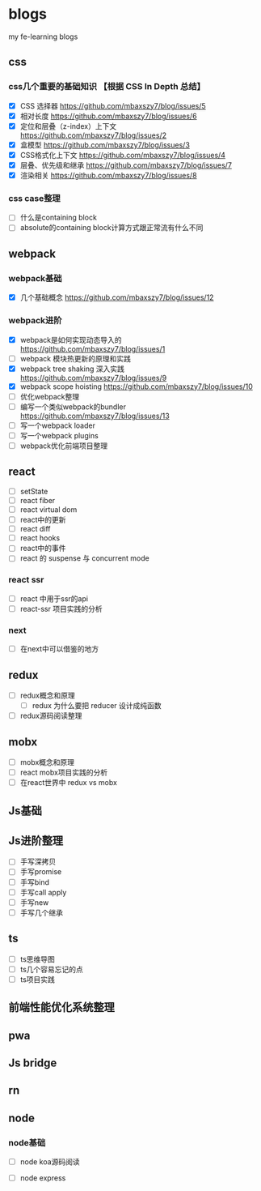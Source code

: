 # blogs
my fe-learning blogs

## css
### css几个重要的基础知识 【根据 CSS In Depth 总结】
- [x] CSS 选择器 https://github.com/mbaxszy7/blog/issues/5
- [x] 相对长度 https://github.com/mbaxszy7/blog/issues/6
- [x] 定位和层叠（z-index）上下文 https://github.com/mbaxszy7/blog/issues/2
- [x] 盒模型 https://github.com/mbaxszy7/blog/issues/3
- [x] CSS格式化上下文 https://github.com/mbaxszy7/blog/issues/4
- [x] 层叠、优先级和继承 https://github.com/mbaxszy7/blog/issues/7
- [x] 渲染相关 https://github.com/mbaxszy7/blog/issues/8
### css case整理
- [ ] 什么是containing block
- [ ] absolute的containing block计算方式跟正常流有什么不同

## webpack
### webpack基础
- [x] 几个基础概念 https://github.com/mbaxszy7/blog/issues/12
### webpack进阶
- [x] webpack是如何实现动态导入的 https://github.com/mbaxszy7/blog/issues/1
- [ ] webpack 模块热更新的原理和实践
- [x] webpack tree shaking 深入实践 https://github.com/mbaxszy7/blog/issues/9
- [x] webpack scope hoisting https://github.com/mbaxszy7/blog/issues/10
- [ ] 优化webpack整理
- [ ] 编写一个类似webpack的bundler https://github.com/mbaxszy7/blog/issues/13
- [ ] 写一个webpack loader
- [ ] 写一个webpack plugins
- [ ] webpack优化前端项目整理

## react
- [ ] setState
- [ ] react fiber
- [ ] react virtual dom
- [ ] react中的更新
- [ ] react diff
- [ ] react hooks
- [ ] react中的事件
- [ ] react 的 suspense 与 concurrent mode

### react ssr
- [ ] react 中用于ssr的api
- [ ] react-ssr 项目实践的分析

### next
- [ ] 在next中可以借鉴的地方

## redux
- [ ] redux概念和原理
  - [ ] redux 为什么要把 reducer 设计成纯函数
- [ ] redux源码阅读整理

## mobx
- [ ] mobx概念和原理
- [ ] react mobx项目实践的分析
- [ ] 在react世界中 redux vs mobx

## Js基础

## Js进阶整理
- [ ] 手写深拷贝
- [ ] 手写promise
- [ ] 手写bind
- [ ] 手写call apply
- [ ] 手写new
- [ ] 手写几个继承

## ts
- [ ] ts思维导图
- [ ] ts几个容易忘记的点
- [ ] ts项目实践

## 前端性能优化系统整理

## pwa

## Js bridge

## rn

## node
### node基础
- [ ] node koa源码阅读
- [ ] node express







